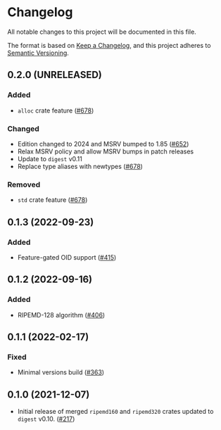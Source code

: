 # Changelog

All notable changes to this project will be documented in this file.

The format is based on [Keep a Changelog](https://keepachangelog.com/en/1.0.0/),
and this project adheres to [Semantic Versioning](https://semver.org/spec/v2.0.0.html).

## 0.2.0 (UNRELEASED)
### Added
- `alloc` crate feature ([#678])

### Changed
- Edition changed to 2024 and MSRV bumped to 1.85 ([#652])
- Relax MSRV policy and allow MSRV bumps in patch releases
- Update to `digest` v0.11
- Replace type aliases with newtypes ([#678])

### Removed
- `std` crate feature ([#678])

[#652]: https://github.com/RustCrypto/hashes/pull/652
[#678]: https://github.com/RustCrypto/hashes/pull/678

## 0.1.3 (2022-09-23)
### Added
- Feature-gated OID support ([#415])

[#415]: https://github.com/RustCrypto/hashes/pull/415

## 0.1.2 (2022-09-16)
### Added
- RIPEMD-128 algorithm ([#406])

[#406]: https://github.com/RustCrypto/hashes/pull/406

## 0.1.1 (2022-02-17)
### Fixed
- Minimal versions build ([#363])

[#363]: https://github.com/RustCrypto/hashes/pull/363

## 0.1.0 (2021-12-07)
- Initial release of merged `ripemd160` and `ripemd320` crates updated
to `digest` v0.10. ([#217])

[#217]: https://github.com/RustCrypto/hashes/pull/217
